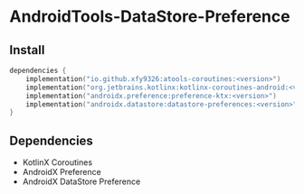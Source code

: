 # AndroidTools-DataStore-Preference

## Install

```kotlin
dependencies {
    implementation("io.github.xfy9326:atools-coroutines:<version>")
    implementation("org.jetbrains.kotlinx:kotlinx-coroutines-android:<version>")
    implementation("androidx.preference:preference-ktx:<version>")
    implementation("androidx.datastore:datastore-preferences:<version>")
}
```

## Dependencies

- KotlinX Coroutines
- AndroidX Preference
- AndroidX DataStore Preference
